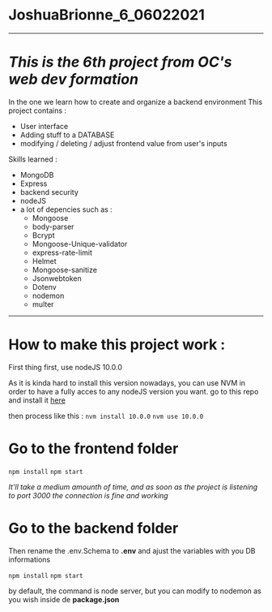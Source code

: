 # JoshuaBrionne_6_06022021
----------------------------------------------------------
***This is the 6th project from OC's web dev formation***
===

In the one we learn how to create and organize a backend environment
This project contains : 
- User interface
- Adding stuff to a DATABASE 
- modifying / deleting / adjust frontend value from user's inputs 


Skills learned : 
* MongoDB 
* Express
* backend security
* nodeJS
* a lot of depencies such as : 
  * Mongoose
  * body-parser
  * Bcrypt
  * Mongoose-Unique-validator
  * express-rate-limit
  * Helmet
  * Mongoose-sanitize
  * Jsonwebtoken
  * Dotenv
  * nodemon
  * multer

--------------------------------------------------------

How to make this project work : 
========

First thing first, use nodeJS 10.0.0

As it is kinda hard to install this version nowadays, you can use NVM in order to have a fully acces to any nodeJS version you want. 
go to this repo and install it [here](https://github.com/coreybutler/nvm-windows)

then process like this : 
`nvm install 10.0.0`
`nvm use 10.0.0`

Go to the frontend folder 
=====    
`npm install`
`npm start`

*It'll take a medium amounth of time, and as soon as the project is listening to port 3000 the connection is fine and working*

Go to the backend folder 
=====
Then rename the .env.Schema to __.env__ and ajust the variables with you DB informations

`npm install`
`npm start`

by default, the command is node server, but you can modify to nodemon as you wish inside de __package.json__
